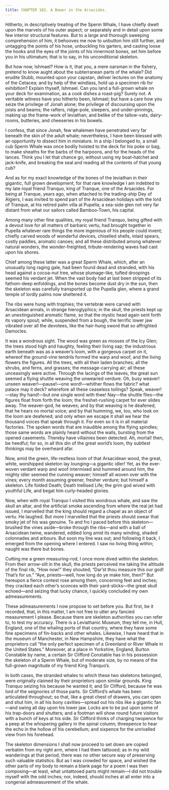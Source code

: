 ```yaml
---
title: CHAPTER 102. A Bower in the Arsacides.
---
```


Hitherto, in descriptively treating of the Sperm Whale, I have chiefly dwelt upon the marvels of his outer aspect; or separately and in detail upon some few interior structural features. But to a large and thorough sweeping comprehension of him, it behooves me now to unbutton him still further, and untagging the points of his hose, unbuckling his garters, and casting loose the hooks and the eyes of the joints of his innermost bones, set him before you in his ultimatum; that is to say, in his unconditional skeleton.

But how now, Ishmael? How is it, that you, a mere oarsman in the fishery, pretend to know aught about the subterranean parts of the whale? Did erudite Stubb, mounted upon your capstan, deliver lectures on the anatomy of the Cetacea; and by help of the windlass, hold up a specimen rib for exhibition? Explain thyself, Ishmael. Can you land a full-grown whale on your deck for examination, as a cook dishes a roast-pig? Surely not. A veritable witness have you hitherto been, Ishmael; but have a care how you seize the privilege of Jonah alone; the privilege of discoursing upon the joists and beams; the rafters, ridge-pole, sleepers, and under-pinnings, making up the frame-work of leviathan; and belike of the tallow-vats, dairy-rooms, butteries, and cheeseries in his bowels.

I confess, that since Jonah, few whalemen have penetrated very far beneath the skin of the adult whale; nevertheless, I have been blessed with an opportunity to dissect him in miniature. In a ship I belonged to, a small cub Sperm Whale was once bodily hoisted to the deck for his poke or bag, to make sheaths for the barbs of the harpoons, and for the heads of the lances. Think you I let that chance go, without using my boat-hatchet and jack-knife, and breaking the seal and reading all the contents of that young cub?

And as for my exact knowledge of the bones of the leviathan in their gigantic, full grown development, for that rare knowledge I am indebted to my late royal friend Tranquo, king of Tranque, one of the Arsacides. For being at Tranque, years ago, when attached to the trading-ship Dey of Algiers, I was invited to spend part of the Arsacidean holidays with the lord of Tranque, at his retired palm villa at Pupella; a sea-side glen not very far distant from what our sailors called Bamboo-Town, his capital.

Among many other fine qualities, my royal friend Tranquo, being gifted with a devout love for all matters of barbaric vertu, had brought together in Pupella whatever rare things the more ingenious of his people could invent; chiefly carved woods of wonderful devices, chiselled shells, inlaid spears, costly paddles, aromatic canoes; and all these distributed among whatever natural wonders, the wonder-freighted, tribute-rendering waves had cast upon his shores.

Chief among these latter was a great Sperm Whale, which, after an unusually long raging gale, had been found dead and stranded, with his head against a cocoa-nut tree, whose plumage-like, tufted droopings seemed his verdant jet. When the vast body had at last been stripped of its fathom-deep enfoldings, and the bones become dust dry in the sun, then the skeleton was carefully transported up the Pupella glen, where a grand temple of lordly palms now sheltered it.

The ribs were hung with trophies; the vertebræ were carved with Arsacidean annals, in strange hieroglyphics; in the skull, the priests kept up an unextinguished aromatic flame, so that the mystic head again sent forth its vapory spout; while, suspended from a bough, the terrific lower jaw vibrated over all the devotees, like the hair-hung sword that so affrighted Damocles.

It was a wondrous sight. The wood was green as mosses of the Icy Glen; the trees stood high and haughty, feeling their living sap; the industrious earth beneath was as a weaver’s loom, with a gorgeous carpet on it, whereof the ground-vine tendrils formed the warp and woof, and the living flowers the figures. All the trees, with all their laden branches; all the shrubs, and ferns, and grasses; the message-carrying air; all these unceasingly were active. Through the lacings of the leaves, the great sun seemed a flying shuttle weaving the unwearied verdure. Oh, busy weaver! unseen weaver!—pause!—one word!—whither flows the fabric? what palace may it deck? wherefore all these ceaseless toilings? Speak, weaver!—stay thy hand!—but one single word with thee! Nay—the shuttle flies—the figures float from forth the loom; the freshet-rushing carpet for ever slides away. The weaver-god, he weaves; and by that weaving is he deafened, that he hears no mortal voice; and by that humming, we, too, who look on the loom are deafened; and only when we escape it shall we hear the thousand voices that speak through it. For even so it is in all material factories. The spoken words that are inaudible among the flying spindles; those same words are plainly heard without the walls, bursting from the opened casements. Thereby have villainies been detected. Ah, mortal! then, be heedful; for so, in all this din of the great world’s loom, thy subtlest thinkings may be overheard afar.

Now, amid the green, life-restless loom of that Arsacidean wood, the great, white, worshipped skeleton lay lounging—a gigantic idler! Yet, as the ever-woven verdant warp and woof intermixed and hummed around him, the mighty idler seemed the cunning weaver; himself all woven over with the vines; every month assuming greener, fresher verdure; but himself a skeleton. Life folded Death; Death trellised Life; the grim god wived with youthful Life, and begat him curly-headed glories.

Now, when with royal Tranquo I visited this wondrous whale, and saw the skull an altar, and the artificial smoke ascending from where the real jet had issued, I marvelled that the king should regard a chapel as an object of vertu. He laughed. But more I marvelled that the priests should swear that smoky jet of his was genuine. To and fro I paced before this skeleton—brushed the vines aside—broke through the ribs—and with a ball of Arsacidean twine, wandered, eddied long amid its many winding, shaded colonnades and arbours. But soon my line was out; and following it back, I emerged from the opening where I entered. I saw no living thing within; naught was there but bones.

Cutting me a green measuring-rod, I once more dived within the skeleton. From their arrow-slit in the skull, the priests perceived me taking the altitude of the final rib, “How now!” they shouted; “Dar’st thou measure this our god! That’s for us.” “Aye, priests—well, how long do ye make him, then?” But hereupon a fierce contest rose among them, concerning feet and inches; they cracked each other’s sconces with their yard-sticks—the great skull echoed—and seizing that lucky chance, I quickly concluded my own admeasurements.

These admeasurements I now propose to set before you. But first, be it recorded, that, in this matter, I am not free to utter any fancied measurement I please. Because there are skeleton authorities you can refer to, to test my accuracy. There is a Leviathanic Museum, they tell me, in Hull, England, one of the whaling ports of that country, where they have some fine specimens of fin-backs and other whales. Likewise, I have heard that in the museum of Manchester, in New Hampshire, they have what the proprietors call “the only perfect specimen of a Greenland or River Whale in the United States.” Moreover, at a place in Yorkshire, England, Burton Constable by name, a certain Sir Clifford Constable has in his possession the skeleton of a Sperm Whale, but of moderate size, by no means of the full-grown magnitude of my friend King Tranquo’s.

In both cases, the stranded whales to which these two skeletons belonged, were originally claimed by their proprietors upon similar grounds. King Tranquo seizing his because he wanted it; and Sir Clifford, because he was lord of the seignories of those parts. Sir Clifford’s whale has been articulated throughout; so that, like a great chest of drawers, you can open and shut him, in all his bony cavities—spread out his ribs like a gigantic fan—and swing all day upon his lower jaw. Locks are to be put upon some of his trap-doors and shutters; and a footman will show round future visitors with a bunch of keys at his side. Sir Clifford thinks of charging twopence for a peep at the whispering gallery in the spinal column; threepence to hear the echo in the hollow of his cerebellum; and sixpence for the unrivalled view from his forehead.

The skeleton dimensions I shall now proceed to set down are copied verbatim from my right arm, where I had them tattooed; as in my wild wanderings at that period, there was no other secure way of preserving such valuable statistics. But as I was crowded for space, and wished the other parts of my body to remain a blank page for a poem I was then composing—at least, what untattooed parts might remain—I did not trouble myself with the odd inches; nor, indeed, should inches at all enter into a congenial admeasurement of the whale.
